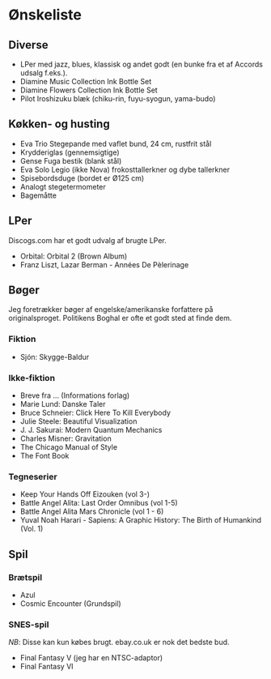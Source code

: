 Ønskeliste
==========

Diverse
-------

- LPer med jazz, blues, klassisk og andet godt (en bunke fra et af Accords udsalg f.eks.).
- Diamine Music Collection Ink Bottle Set
- Diamine Flowers Collection Ink Bottle Set
- Pilot Iroshizuku blæk (chiku-rin, fuyu-syogun, yama-budo)

Køkken- og husting
-----------

- Eva Trio Stegepande med vaflet bund, 24 cm, rustfrit stål
- Krydderiglas (gennemsigtige)
- Gense Fuga bestik (blank stål)
- Eva Solo Legio (ikke Nova) frokosttallerkner og dybe tallerkner
- Spisebordsduge (bordet er Ø125 cm)
- Analogt stegetermometer
- Bagemåtte

LPer
----

Discogs.com har et godt udvalg af brugte LPer.

 - Orbital: Orbital 2 (Brown Album)
 - Franz Liszt, Lazar Berman - Années De Pèlerinage
 
Bøger
-----

Jeg foretrækker bøger af engelske/amerikanske forfattere på originalsproget.
Politikens Boghal er ofte et godt sted at finde dem.

### Fiktion
- Sjón: Skygge-Baldur

### Ikke-fiktion
- Breve fra ... (Informations forlag)
- Marie Lund: Danske Taler
- Bruce Schneier: Click Here To Kill Everybody
- Julie Steele: Beautiful Visualization
- J. J. Sakurai: Modern Quantum Mechanics
- Charles Misner: Gravitation
- The Chicago Manual of Style
- The Font Book

### Tegneserier
- Keep Your Hands Off Eizouken (vol 3-)
- Battle Angel Alita: Last Order Omnibus (vol 1-5)
- Battle Angel Alita Mars Chronicle (vol 1 - 6)
- Yuval Noah Harari - Sapiens: A Graphic History: The Birth of Humankind (Vol. 1) 

Spil
----

### Brætspil
- Azul
- Cosmic Encounter (Grundspil)
 
### SNES-spil

*NB*: Disse kan kun købes brugt. ebay.co.uk er nok det bedste bud.

- Final Fantasy V (jeg har en NTSC-adaptor)
- Final Fantasy VI


[evatrio]: http://www.eva-trio.com
[amazonuk]: http://www.amazon.co.uk/wishlist/2RDW59726073E
[portal_bookends]: http://store.valvesoftware.com/product.php?i=A01127
[portal_poster]: http://store.valvesoftware.com/product.php?i=P0113
[amzn]: http://amzn.com/w/1XNIF0OD5M6GY
